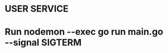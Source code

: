 # USER SERVICE
# Run nodemon --exec go run main.go --signal SIGTERM

<!-- https://www.youtube.com/watch?v=6yGGkrjRt8E -->